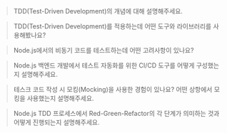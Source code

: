 > TDD(Test-Driven Development)의 개념에 대해 설명해주세요.

> TDD(Test-Driven Development)를 적용하는데 어떤 도구와 라이브러리를 사용해봤나요?

> Node.js에서의 비동기 코드를 테스트하는데 어떤 고려사항이 있나요?

> Node.js 백엔드 개발에서 테스트 자동화를 위한 CI/CD 도구를 어떻게 구성했는지 설명해주세요.

> 테스크 코드 작성 시 모킹(Mocking)을 사용한 경험이 있나요? 어떤 상항에서 모킹을 사용했는지 설명해주세요.

> Node.js TDD 프로세스에서 Red-Green-Refactor의 각 단계가 의미하는 것과 어떻게 진행되는지 설명해주세요.